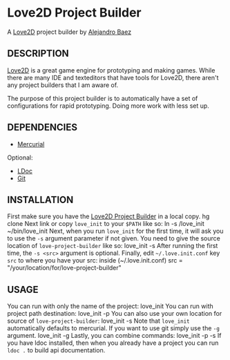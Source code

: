 Love2D Project Builder
======================
A [Love2D](http://love2d.org/) project builder by [Alejandro Baez](https://twitter.com/a_baez)

## DESCRIPTION
[Love2D](http://love2d.org/) is a great game engine for prototyping and making
games. While there are many IDE and texteditors that have tools for Love2D,
there aren't any project builders that I am aware of.

The purpose of this project builder is to automatically have a set of
configurations for rapid prototyping. Doing more work with less set up.

## DEPENDENCIES

*   [Mercurial](http://mercurial.selenic.com/)

Optional:
*   [LDoc](http://stevedonovan.github.io/ldoc/index.html)
*   [Git](http://www.git-scm.com/)

## INSTALLATION
First make sure you have the [Love2D Project Builder](#) in a local copy.
    hg clone <love-project-builder> <your location>
Next link or copy `love_init` to your `$PATH` like so:
    ln -s <love-builder literal location>/love_init ~/bin/love_init
Next, when you run `love_init` for the first time, it will ask you to use the
`-s` argument parameter if not given. You need to give the source location of
`love-project-builder` like so:
    love_init -s <love-project-builder>
After running the first time, the `-s <src>` argument is optional.
Finally, edit `~/.love.init.conf` key `src` to where you have your src:
    inside (~/.love.init.conf)
    src = "/your/location/for/love-project-builder"

## USAGE
You can run with only the name of the project:
    love_init <name>
You can run with project path destination:
    love_init <name> -p <path>
You can also use your own location for source of `love-project-builder`:
    love_init <name> -s <src>
Note that `love_init` automatically defaults to mercurial. If you want to use
git simply use the `-g` argument.
    love_init <name> -g
Lastly, you can combine commands:
    love_init <name> -p <path> -s <src>
If you have ldoc installed, then when you already have a project you can run
`ldoc .` to build api documentation.


